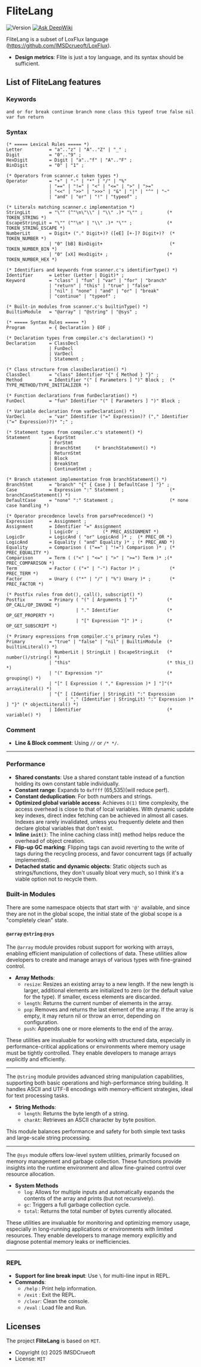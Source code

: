 # FliteLang
![Version](https://img.shields.io/badge/version-1.0.1-blue)
[![Ask DeepWiki](https://deepwiki.com/badge.svg)](https://deepwiki.com/IMSDcrueoft/FliteLang)

FliteLang is a subset of LoxFlux language (https://github.com/IMSDcrueoft/LoxFlux).

- **Design metrics**: Flite is just a toy language, and its syntax should be sufficient.

## List of FliteLang features

### Keywords
```
and or for break continue branch none class this typeof true false nil var fun return
```
### Syntax
``` ebnf
(* ===== Lexical Rules ===== *)
Letter          = "a".."z" | "A".."Z" | "_" ;
Digit           = "0".."9" ;
HexDigit        = Digit | "a".."f" | "A".."F" ;
BinDigit        = "0" | "1" ;

(* Operators from scanner.c token types *)
Operator        = "+" | "-" | "*" | "/" | "%" 
                | "==" | "!=" | "<" | "<=" | ">" | ">=" 
                | "<<" | ">>" | ">>>" | "&" | "|" | "^" | "~" 
                | "and" | "or" | "!" | "typeof" ;

(* Literals matching scanner.c implementation *)
StringLit       = "\"" (^"\n\"\\" | "\\" .)* "\"" ;         (* TOKEN_STRING *)
EscapeStringLit = "\"" (^"\n" | "\\" .)* "\"" ;             (* TOKEN_STRING_ESCAPE *)
NumberLit       = Digit+ ("." Digit+)? ([eE] [+-]? Digit+)?  (* TOKEN_NUMBER *)
                | "0" [bB] BinDigit+                         (* TOKEN_NUMBER_BIN *)
                | "0" [xX] HexDigit+ ;                      (* TOKEN_NUMBER_HEX *)

(* Identifiers and keywords from scanner.c's identifierType() *)
Identifier      = Letter (Letter | Digit)* ;
Keyword         = "class" | "fun" | "var" | "for" | "branch" 
                | "return" | "this" | "true" | "false" 
                | "nil" | "none" | "and" | "or" | "break" 
                | "continue" | "typeof" ;

(* Built-in modules from scanner.c's builtinType() *)
BuiltinModule   = "@array" | "@string" | "@sys" ;

(* ===== Syntax Rules ===== *)
Program         = { Declaration } EOF ;

(* Declaration types from compiler.c's declaration() *)
Declaration     = ClassDecl
                | FunDecl
                | VarDecl
                | Statement ;

(* Class structure from classDeclaration() *)
ClassDecl       = "class" Identifier "{" { Method } "}" ;
Method          = Identifier "(" [ Parameters ] ")" Block ;  (* TYPE_METHOD/TYPE_INITIALIZER *)

(* Function declarations from funDeclaration() *)
FunDecl         = "fun" Identifier "(" [ Parameters ] ")" Block ;

(* Variable declaration from varDeclaration() *)
VarDecl         = "var" Identifier ("=" Expression)? ("," Identifier ("=" Expression)?)* ";" ;

(* Statement types from compiler.c's statement() *)
Statement       = ExprStmt
                | ForStmt
                | BranchStmt     (* branchStatement() *)
                | ReturnStmt
                | Block
                | BreakStmt
                | ContinueStmt ;

(* Branch statement implementation from branchStatement() *)
BranchStmt      = "branch" "{" { Case } [ DefaultCase ] "}" ;
Case            = Expression ":" Statement ;                 (* branchCaseStatement() *)
DefaultCase     = "none" ":" Statement ;                     (* none case handling *)

(* Operator precedence levels from parsePrecedence() *)
Expression      = Assignment ;
Assignment      = Identifier "=" Assignment
                | LogicOr ;         (* PREC_ASSIGNMENT *)
LogicOr         = LogicAnd ( "or" LogicAnd )* ;  (* PREC_OR *)
LogicAnd        = Equality ( "and" Equality )* ; (* PREC_AND *)
Equality        = Comparison ( ("==" | "!=") Comparison )* ; (* PREC_EQUALITY *)
Comparison      = Term ( ("<" | "<=" | ">" | ">=") Term )* ;(* PREC_COMPARISON *)
Term            = Factor ( ("+" | "-") Factor )* ;           (* PREC_TERM *)
Factor          = Unary ( ("*" | "/" | "%") Unary )* ;       (* PREC_FACTOR *)

(* Postfix rules from dot(), call(), subscript() *)
Postfix         = Primary ( "(" [ Arguments ] ")"           (* OP_CALL/OP_INVOKE *)
                          | "." Identifier                  (* OP_GET_PROPERTY *)
                          | "[" Expression "]" )* ;         (* OP_GET_SUBSCRIPT *)

(* Primary expressions from compiler.c's primary rules *)
Primary         = "true" | "false" | "nil" | BuiltinModule  (* builtinLiteral() *)
                | NumberLit | StringLit | EscapeStringLit   (* number()/string() *)
                | "this"                                    (* this_() *)
                | "(" Expression ")"                        (* grouping() *)
                | "[" [ Expression ( "," Expression )* ] "]"(* arrayLiteral() *)
                | "{" [ (Identifier | StringLit) ":" Expression 
                      ( "," (Identifier | StringLit) ":" Expression )* ] "}" (* objectLiteral() *)
                | Identifier                                (* variable() *)
```

### Comment

- **Line & Block comment**: Using `//` or `/* */`.

---

### Performance

- **Shared constants**: Use a shared constant table instead of a function holding its own constant table individually.
- **Constant range**: Expands to `0xffff` (65,535)(will reduce perf).
- **Constant deduplication**: For both numbers and strings.
- **Optimized global variable access**: Achieves `O(1)` time complexity, the access overhead is close to that of local variables. With dynamic update key indexes, direct index fetching can be achieved in almost all cases. Indexes are rarely invalidated, unless you frequently delete and then declare global variables that don't exist.
- **Inline `init()`**: The inline caching class init() method helps reduce the overhead of object creation.
- **Flip-up GC marking**: Flipping tags can avoid reverting to the write of tags during the recycling process, and favor concurrent tags (if actually implemented).
- **Detached static and dynamic objects**: Static objects such as strings/functions, they don't usually bloat very much, so I think it's a viable option not to recycle them.

### Built-in Modules

There are some namespace objects that start with `'@'` available, and since they are not in the global scope, the initial state of the global scope is a "completely clean" state. 

#### `@array` `@string` `@sys`

The `@array` module provides robust support for working with arrays, enabling efficient manipulation of collections of data. These utilities allow developers to create and manage arrays of various types with fine-grained control.

- **Array Methods**:
  - `resize`: Resizes an existing array to a new length. If the new length is larger, additional elements are initialized to zero (or the default value for the type). If smaller, excess elements are discarded.
  - `length`: Returns the current number of elements in the array.
  - `pop`: Removes and returns the last element of the array. If the array is empty, it may return nil or throw an error, depending on configuration.
  - `push`: Appends one or more elements to the end of the array.

These utilities are invaluable for working with structured data, especially in performance-critical applications or environments where memory usage must be tightly controlled. They enable developers to manage arrays explicitly and efficiently.

---

The `@string` module provides advanced string manipulation capabilities, supporting both basic operations and high-performance string building. It handles ASCII and UTF-8 encodings with memory-efficient strategies, ideal for text processing tasks.

- **String Methods**:
  - `length`: Returns the byte length of a string.  
  - `charAt`: Retrieves an ASCII character by byte position.  

This module balances performance and safety for both simple text tasks and large-scale string processing.

---

The `@sys` module offers low-level system utilities, primarily focused on memory management and garbage collection. These functions provide insights into the runtime environment and allow fine-grained control over resource allocation.

- **System Methods**
  - `log`: Allows for multiple inputs and automatically expands the contents of the array and prints (but not recursively).
  - `gc`: Triggers a full garbage collection cycle.
  - `total`: Returns the total number of bytes currently allocated.

These utilities are invaluable for monitoring and optimizing memory usage, especially in long-running applications or environments with limited resources. They enable developers to manage memory explicitly and diagnose potential memory leaks or inefficiencies.

---

### REPL

- **Support for line break input**: Use `\` for multi-line input in REPL.
- **Commands**:
  - `/help` : Print help information.
  - `/exit` : Exit the REPL.
  - `/clear`: Clean the console.
  - `/eval` : Load file and Run.

## Licenses
The project **FliteLang** is based on `MIT`.
  - Copyright (c) 2025 IMSDCrueoft
  - License: `MIT`
